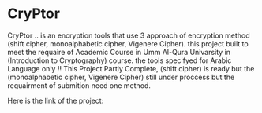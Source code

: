 # CryPtor

CryPtor .. is an encryption tools that use 3 approach of encryption method (shift cipher, monoalphabetic cipher, Vigenere Cipher).
this project built to meet the requaire of Academic Course in Umm Al-Qura Univarsity in (Introduction to Cryptography) course.
the tools specifyed for Arabic Language only !!
This Project Partly Complete, (shift cipher) is ready but the (monoalphabetic cipher, Vigenere Cipher) still under proccess but the requairment of submition need one method.

Here is the link of the project: 

